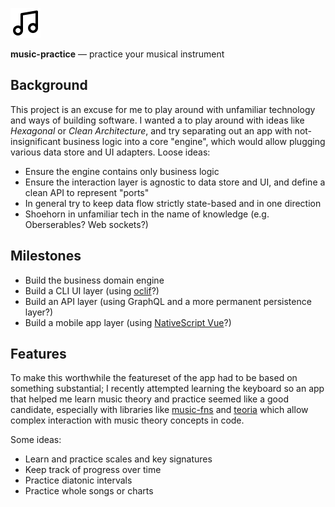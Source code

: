 ![music-practice](https://raw.githubusercontent.com/feathericons/feather/master/icons/music.svg?sanitize=true)

**music-practice** — practice your musical instrument


<!-- _Components_ [Engine](https://github.com/samtgarson/music-practice/tree/master/engine) -->

## Background

This project is an excuse for me to play around with unfamiliar technology and ways of building software. I wanted a to play around with ideas like _Hexagonal_ or _Clean Architecture_, and try separating out an app with not-insignificant business logic into a core "engine", which would allow plugging various data store and UI adapters. Loose ideas: 

- Ensure the engine contains only business logic
- Ensure the interaction layer is agnostic to data store and UI, and define a clean API to represent "ports"
- In general try to keep data flow strictly state-based and in one direction
- Shoehorn in unfamiliar tech in the name of knowledge (e.g. Oberserables? Web sockets?)

## Milestones

- Build the business domain engine
- Build a CLI UI layer (using [oclif](https://github.com/oclif/oclif)?)
- Build an API layer (using GraphQL and a more permanent persistence layer?)
- Build a mobile app layer (using [NativeScript Vue](https://nativescript-vue.org)?)

## Features

To make this worthwhile the featureset of the app had to be based on something substantial; I recently attempted learning the keyboard so an app that helped me learn music theory and practice seemed like a good candidate, especially with libraries like [music-fns](https://github.com/madewithlove/music-fns) and [teoria](https://github.com/saebekassebil/teoria) which allow complex interaction with music theory concepts in code.

Some ideas:

- Learn and practice scales and key signatures
- Keep track of progress over time
- Practice diatonic intervals
- Practice whole songs or charts
